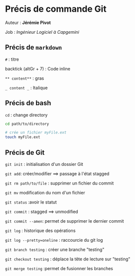 # Précis de commande Git

Auteur : **Jérémie Pivot**

Job : _Ingénieur Logiciel à Capgemini_

## Précis de `markdown`

`#` : titre

backtick (altGr + 7) : Code inline

`** content**` : gras

`_ content _` : Italique

## Précis de bash

`cd` : change directory

```bash
cd path/to/directory
```

```bash
# crée un fichier myFile.ext
touch myFile.ext
```

## Précis de Git

`git init` : initialisation d'un dossier Git

`git add`: créer/modifier ==> passage à l'état stagged

`git rm path/to/file` : supprimer un fichier du commit

`git mv` modification du nom d'un fichier

`git status` :avoir le statut

`git commit` : stagged ==> unmodified

`git commit --amen`: permet de supprimer le dernier commit

`git log` : historique des opérations

`git log --pretty=oneline` : raccourcie du git log

`git branch testing` : créer une branche "testing"

`git checkout testing` : déplace la tête de lecture sur "testing"

`git merge testing` :permet de fusionner les branches
